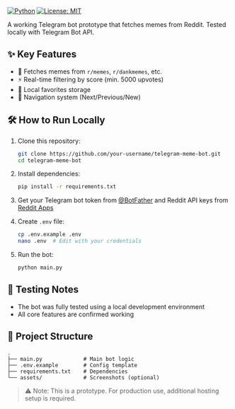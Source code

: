
[![Python](https://img.shields.io/badge/Python-3.9+-blue?logo=python)](https://python.org)
[![License: MIT](https://img.shields.io/badge/License-MIT-green.svg)](LICENSE)

A working Telegram bot prototype that fetches memes from Reddit. Tested locally with Telegram Bot API.

## ✨ Key Features
- 🎯 Fetches memes from `r/memes`, `r/dankmemes`, etc.
- ⚡ Real-time filtering by score (min. 5000 upvotes)
- 💾 Local favorites storage
- 🔄 Navigation system (Next/Previous/New)

## 🛠 How to Run Locally

1. Clone this repository:
   ```bash
   git clone https://github.com/your-username/telegram-meme-bot.git
   cd telegram-meme-bot
   ```

2. Install dependencies:
   ```bash
   pip install -r requirements.txt
   ```

3. Get your Telegram bot token from [@BotFather](https://t.me/BotFather) and Reddit API keys from [Reddit Apps](https://www.reddit.com/prefs/apps)

4. Create `.env` file:
   ```bash
   cp .env.example .env
   nano .env  # Edit with your credentials
   ```

5. Run the bot:
   ```bash
   python main.py
   ```

## 🧪 Testing Notes
- The bot was fully tested using a local development environment
- All core features are confirmed working

## 📁 Project Structure
```
.
├── main.py             # Main bot logic
├── .env.example        # Config template
├── requirements.txt    # Dependencies
└── assets/             # Screenshots (optional)
```
> ⚠️ Note: This is a prototype. For production use, additional hosting setup is required.
